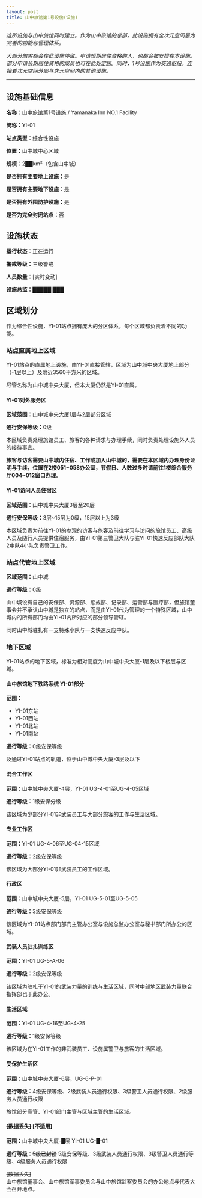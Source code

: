 ```yaml
---
layout: post
title: 山中旅馆第1号设施(设施)
---
```



<p><em>这所设施与山中旅馆同时建立。作为山中旅馆的总部，此设施拥有全次元空间最为完善的功能与管理体系。</em></p><p><em>大部分旅客都会在此设施停留。申请短期居住资格的人，也都会被安排在本设施。部分申请长期居住资格的成员也可在此处定居。同时，1号设施作为交通枢纽，连接着次元空间外部与次元空间内的其他设施。</em></p><hr><h2>设施基础信息</h2><p><strong>名称：</strong>山中旅馆第1号设施 / Yamanaka Inn NO.1 Facility</p><p><strong>简称：</strong>YI-01</p><p><strong>站点类型：</strong>综合性设施</p><p><strong>位置：</strong>山中城中心区域</p><p><strong>规模：</strong>2██km²（包含山中城）</p><p><strong>是否拥有主要地上设施：</strong>是</p><p><strong>是否拥有主要地下设施：</strong>是</p><p><strong>是否拥有外围防护设施：</strong>是</p><p><strong>是否为完全封闭站点：</strong>否</p><h2>设施状态</h2><p><strong>运行状态：</strong>正在运行</p><p><strong>警戒等级：</strong>三级警戒</p><p><strong>人员数量：</strong>[实时变动]</p><p><strong>设施总监：</strong>█████ ███</p><h2>区域划分</h2><p>作为综合性设施，YI-01站点拥有庞大的分区体系，每个区域都负责着不同的功能。</p><h3>站点直属地上区域</h3><p>YI-01站点的直属地上设施，由YI-01直接管辖，区域为山中城中央大厦地上部分（-1层以上）及附近3560平方米的区域。</p><p>尽管名称为山中城中央大厦，但本大厦仍然是YI-01直属。</p><h4>YI-01对外服务区</h4><p><strong>区域范围：</strong>山中城中央大厦1层与2层部分区域</p><p><strong>通行安保等级：</strong>0级</p><p>本区域负责处理旅馆员工、旅客的各种请求与办理手续，同时负责处理设施外人员的接待事宜。</p><p><strong>旅客与访客需要山中城内住宿、工作或加入山中城的，需要在本区域内办理身份证明与手续，位置在2楼051~058办公室，节假日、人数过多时请前往1楼综合服务厅004~012窗口办理。</strong></p><h4>YI-01访问人员住宿区</h4><p><strong>区域范围：</strong>山中城中央大厦3层至20层</p><p><strong>通行安保等级：</strong>3层~15层为0级，15层以上为3级</p><p>本区域负责为前往YI-01的参观的访客与旅客及前往学习与访问的旅馆员工、高级人员及随行人员提供住宿服务，由YI-01第三警卫大队与驻YI-01快速反应部队大队2中队4小队负责警卫工作。</p><h3>站点代管地上区域</h3><p><strong>区域范围：</strong>山中城</p><p><strong>通行等级：</strong>0级</p><p>山中城设有自己的安保部、资源部、惩戒部、记录部、运营部与医疗部，但旅馆董事会并不承认山中城是独立的站点，而是由YI-01代为管理的一个特殊区域，山中城内的所有部门均由YI-01内所对应的部分领导管辖。</p><p>同时山中城驻扎有一支特殊小队与一支快速反应中队。</p><h3>地下区域</h3><p>YI-01站点的地下区域，标准为相对高度为山中城中央大厦-1层及以下楼层与区域。</p><h4>山中旅馆地下铁路系统 YI-01部分</h4><p><strong>范围：</strong></p><ul><li>YI-01东站</li><li>YI-01西站</li><li>YI-01北站</li><li>YI-01南站</li></ul><p><strong>通行等级：</strong>0级安保等级</p><p>及通过YI-01站点的轨道，位于山中城中央大厦-3层及以下</p><h4>混合工作区</h4><p><strong>范围：</strong>山中城中央大厦-4层，YI-01 UG-4-01至UG-4-05区域</p><p><strong>通行等级：</strong>1级安保分级</p><p>该区域为少部分YI-01非武装员工与大部分旅客的工作与生活区域。</p><h4>专业工作区</h4><p><strong>范围：</strong>YI-01 UG-4-06至UG-04-15区域</p><p><strong>通行等级：</strong>2级安保等级</p><p>该区域为大部分YI-01非武装员工的工作区域。</p><h4>行政区</h4><p><strong>范围：</strong>山中城中央大厦-5层，YI-01 UG-5-01至UG-5-05</p><p><strong>通行等级：</strong>3级安保等级</p><p>该区域为YI-01站点部门部门主管办公室与设施总监办公室与秘书部门所办公的区域。</p><h4>武装人员驻扎训练区</h4><p><strong>范围：</strong>YI-01 UG-5-A-06</p><p><strong>通行等级：</strong>2级安保等级</p><p>该区域为驻扎于YI-01的武装力量的训练与生活区域，同时中部地区武装力量联合指挥部也于此办公。</p><h4>生活区域</h4><p><strong>范围：</strong>YI-01 UG-4-16至UG-4-25</p><p><strong>通行等级：</strong>1级安保等级</p><p>该区域为在YI-01工作的非武装员工、设施属警卫与旅客的生活区域。</p><h4>受保护生活区</h4><p><strong>范围：</strong>山中城中央大厦-6层，UG-6-P-01</p><p><strong>通行等级：</strong>4级安保等级、2级武装人员通行权限、3级警卫人员通行权限、2级服务人员通行权限</p><p>旅馆部分高管、YI-01部门主管与区域主管的生活区域。</p><h4><del>[数据丢失]</del> [不适用]</h4><p><strong>范围：</strong>山中城中央大厦-█层 YI-01 UG-█-01</p><p><strong>通行等级：</strong><del>5级</del><del>已封锁</del> 5级安保等级、3级武装人员通行权限、3级警卫人员通行等级、4级服务人员通行权限</p><p><del>[数据丢失]</del><br>山中旅馆董事会、山中旅馆军事委员会与山中旅馆监察委员会的办公地点与代表大会召开地点。</p>
